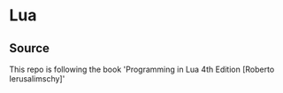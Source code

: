# Lua

## Source

This repo is following the book 'Programming in Lua 4th Edition \[Roberto Ierusalimschy\]'
